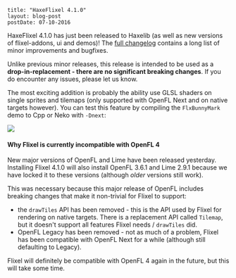 ```
title: "HaxeFlixel 4.1.0"
layout: blog-post
postDate: 07-10-2016
```

HaxeFlixel 4.1.0 has just been released to Haxelib (as well as new versions of flixel-addons, ui and demos)! The [full changelog](https://github.com/HaxeFlixel/flixel/blob/4.1.0/CHANGELOG.md) contains a long list of minor improvements and bugfixes.

Unlike previous minor releases, this release is intended to be used as a **drop-in-replacement - there are no significant breaking changes**. If you do encounter any issues, please let us know.

The most exciting addition is probably the ability use GLSL shaders on single sprites and tilemaps (only supported with OpenFL Next and on native targets however). You can test this feature by compiling the `FlxBunnyMark` demo to Cpp or Neko with `-Dnext`:

![](http://haxeflixel.com/images/blog/shadedBunnies.gif)

#### Why Flixel is currently incompatible with OpenFL 4

New major versions of OpenFL and Lime have been released yesterday. Installing Flixel 4.1.0 will also install OpenFL 3.6.1 and Lime 2.9.1 because we have locked it to these versions (although _older_ versions still work).

This was necessary because this major release of OpenFL includes breaking changes that make it non-trivial for Flixel to support:

* the `drawTiles` API has been removed - this is the API used by Flixel for rendering on native targets. There is a replacement API called `Tilemap`, but it doesn't support all features Flixel needs / `drawTiles` did.
* OpenFL Legacy has been removed - not as much of a problem, Flixel has been compatible with OpenFL Next for a while (although still defaulting to Legacy).

Flixel will definitely be compatible with OpenFL 4 again in the future, but this will take some time.